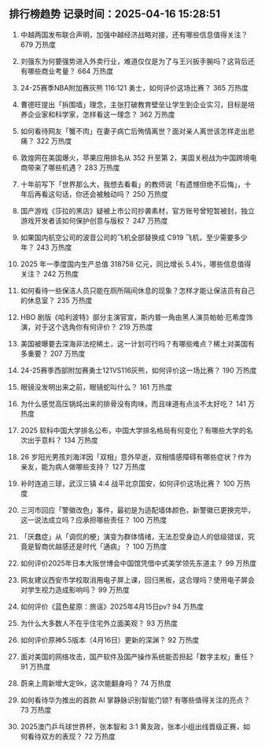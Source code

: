 
## 排行榜趋势 记录时间：2025-04-16 15:28:51
  
  1. 中越两国发布联合声明，加强中越经济战略对接，还有哪些信息值得关注？ 679 万热度
    
  2. 刘强东为何要强势进入外卖行业，难道仅仅是为了与王兴扳手腕吗？这背后还有哪些商业考量？ 664 万热度
    
  3. 24-25赛季NBA附加赛灰熊 116:121 勇士，如何评价这场比赛？ 365 万热度
    
  4. 曹德旺提出「拆围墙」理念，主张打破教育壁垒让学生到企业实习，目标是培养企业家和科学家，怎样看这一理念？ 362 万热度
    
  5. 如何看待网友「蟹不肉」在妻子病亡后殉情离世？面对亲人离世该怎样走出悲痛？ 322 万热度
    
  6. 敦煌网在美国爆火，苹果应用排名从 352 升至第 2，美国关税战为中国跨境电商带来了哪些机遇？ 283 万热度
    
  7. 十年前写下「世界那么大，我想去看看」的教师说「有遗憾但绝不后悔」，十年后再看这句话，你还会被触动吗？ 250 万热度
    
  8. 国产游戏《莎拉的黑店》疑被上市公司抄袭素材，官方账号曾短暂被封，独立游戏开发者该如何保护创意与版权？ 247 万热度
    
  9. 如果国内航空公司的波音公司的飞机全部替换成 C919 飞机，至少需要多少年？ 243 万热度
    
  10. 2025 年一季度国内生产总值 318758 亿元，同比增长 5.4%，哪些信息值得关注？ 242 万热度
    
  11. 如何看待一些保洁人员只能在厕所隔间休息的现象？怎样才能让保洁员有自己的休息室？ 235 万热度
    
  12. HBO 剧版《哈利波特》部分主演官宣，斯内普一角由黑人演员帕帕·厄希度饰演，对于这个选角你有何评价？ 219 万热度
    
  13. 美国被曝要去深海非法挖稀土，这一计划可行吗？有哪些难点？稀土对美国有多重要？ 207 万热度
    
  14. 24-25赛季西部附加赛勇士121VS116灰熊，如何评价这一场比赛？ 190 万热度
    
  15. 眼镜没发明出来之前，眼镜蛇叫什么？ 161 万热度
    
  16. 为什么感觉高压锅炖出来的排骨没有肉味，而且味道有点淡不太好吃？ 141 万热度
    
  17. 2025 软科中国大学排名公布，中国大学排名格局有何变化？有哪些大学的名次出乎意料？ 134 万热度
    
  18. 26 岁阳光男孩刘海洋因「双相」意外早逝，双相情感障碍有哪些症状？作为亲友，能为病人做哪些支持？ 127 万热度
    
  19. 补时连追三球，武汉三镇 4:4 战平北京国安，如何评价这场比赛？ 100 万热度
    
  20. 三河市回应「警徽改色」事件，最初是为适配墙体颜色，新警徽已更换完毕，这一说法成立吗？应承担哪些责任？ 100 万热度
    
  21. 「厌蠢症」从「调侃的梗」演变为群体情绪，无法忍受身边人的低级错误，究竟是智商优越感还是时代「通病」？ 100 万热度
    
  22. 如何评价2025年日本大阪世博会中国馆凭借中式美学领先东道主？ 99 万热度
    
  23. 网友建议西安市学校取消用电子屏上课，回归黑板，这合理吗？使用电子屏会对学生视力造成影响吗？ 99 万热度
    
  24. 如何评价《蓝色星原：旅谣》2025年4月15日pv? 94 万热度
    
  25. 为什么大多数人不在乎住宅外立面美观？ 93 万热度
    
  26. 如何评价原神5.5版本（4月16日）更新的深渊？ 92 万热度
    
  27. 面对美国的网络攻击，国产软件及国产操作系统能否担起「数字主权」重任？ 91 万热度
    
  28. 蔚来上周新增大定9k，这次能翻身吗？ 74 万热度
    
  29. 如何看待华为推出的首款 AI 掌静脉识别智能门锁? 有哪些值得关注的亮点？ 73 万热度
    
  30. 2025澳门乒乓球世界杯，张本智和  3:1  黄友政，张本小组出线晋级正赛，如何看待双方的表现？ 72 万热度
    